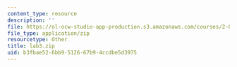 ```yaml
---
content_type: resource
description: ''
file: https://ol-ocw-studio-app-production.s3.amazonaws.com/courses/2-003-modeling-dynamics-and-control-i-spring-2005/b3fbae526bb9512667b94ccdbe5d3975_lab3.zip
file_type: application/zip
resourcetype: Other
title: lab3.zip
uid: b3fbae52-6bb9-5126-67b9-4ccdbe5d3975
---
```

